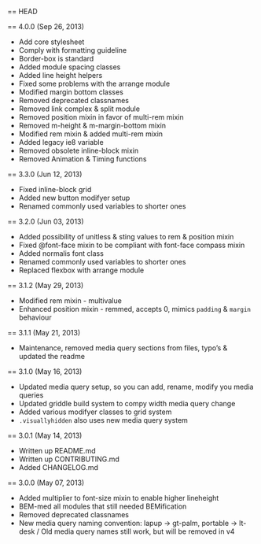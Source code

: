 == HEAD

== 4.0.0 (Sep 26, 2013)

* Add core stylesheet
* Comply with formatting guideline
* Border-box is standard
* Added module spacing classes
* Added line height helpers
* Fixed some problems with the arrange module
* Modified margin bottom classes
* Removed deprecated classnames
* Removed link complex & split module
* Removed position mixin in favor of multi-rem mixin
* Removed m-height & m-margin-bottom mixin
* Modified rem mixin & added multi-rem mixin
* Added legacy ie8 variable
* Removed obsolete inline-block mixin
* Removed Animation & Timing functions

== 3.3.0 (Jun 12, 2013)

* Fixed inline-block grid
* Added new button modifyer setup
* Renamed commonly used variables to shorter ones

== 3.2.0 (Jun 03, 2013)

* Added possibility of unitless & sting values to rem & position mixin
* Fixed @font-face mixin to be compliant with font-face compass mixin
* Added normalis font class
* Renamed commonly used variables to shorter ones
* Replaced flexbox with arrange module

== 3.1.2 (May 29, 2013)

* Modified rem mixin - multivalue
* Enhanced position mixin - remmed, accepts 0, mimics `padding` & `margin` behaviour

== 3.1.1 (May 21, 2013)

* Maintenance, removed media query sections from files, typo’s & updated the readme

== 3.1.0 (May 16, 2013)

* Updated media query setup, so you can add, rename, modify you media queries
* Updated griddle build system to compy width media query change
* Added various modifyer classes to grid system
* `.visuallyhidden` also uses new media query system

== 3.0.1 (May 14, 2013)

* Written up README.md
* Written up CONTRIBUTING.md
* Added CHANGELOG.md

== 3.0.0 (May 07, 2013)

* Added multiplier to font-size mixin to enable higher lineheight
* BEM-med all modules that still needed BEMification
* Removed deprecated classnames
* New media query naming convention: lapup -> gt-palm, portable -> lt-desk / Old media query names still work, but will be removed in v4
